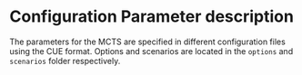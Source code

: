 # Configuration Parameter description
The parameters for the MCTS are specified in different configuration files using the CUE format.
Options and scenarios are located in the `options` and `scenarios` folder respectively.